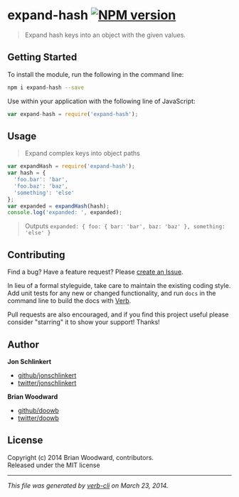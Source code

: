 # expand-hash [![NPM version](https://badge.fury.io/js/expand-hash.png)](http://badge.fury.io/js/expand-hash)

> Expand hash keys into an object with the given values.

## Getting Started
To install the module, run the following in the command line:

```bash
npm i expand-hash --save
```

Use within your application with the following line of JavaScript:

```js
var expand-hash = require('expand-hash');
```

## Usage
> Expand complex keys into object paths

```js
var expandHash = require('expand-hash');
var hash = {
  'foo.bar': 'bar',
  'foo.baz': 'baz',
  'something': 'else'
};
var expanded = expandHash(hash);
console.log('expanded: ', expanded);
```

> Outputs `expanded: { foo: { bar: 'bar', baz: 'baz' }, something: 'else' }`

## Contributing
Find a bug? Have a feature request? Please [create an Issue](https://github.com/doowb/expand-hash/issues).

In lieu of a formal styleguide, take care to maintain the existing coding style. Add unit tests for any new or changed functionality,
and run `docs` in the command line to build the docs with [Verb](https://github.com/assemble/verb).

Pull requests are also encouraged, and if you find this project useful please consider "starring" it to show your support! Thanks!

## Author

**Jon Schlinkert**

+ [github/jonschlinkert](https://github.com/jonschlinkert)
+ [twitter/jonschlinkert](http://twitter.com/jonschlinkert)

**Brian Woodward**

+ [github/doowb](https://github.com/doowb)
+ [twitter/doowb](http://twitter.com/jonschlinkert)

## License
Copyright (c) 2014 Brian Woodward, contributors.  
Released under the MIT license

***

_This file was generated by [verb-cli](https://github.com/assemble/verb-cli) on March 23, 2014._
